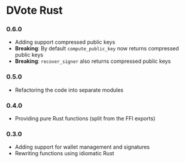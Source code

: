 # DVote Rust

### 0.6.0

- Adding support compressed public keys
- **Breaking**: By default `compute_public_key` now returns compressed public keys
- **Breaking**: `recover_signer` also returns compressed public keys

### 0.5.0

- Refactoring the code into separate modules

### 0.4.0

- Providing pure Rust functions (split from the FFI exports)

### 0.3.0

- Adding support for wallet management and signatures
- Rewriting functions using idiomatic Rust
